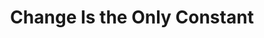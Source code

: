 --- 
title: Change Is the Only Constant
url: https://www.amazon.in/gp/product/B07PRHKN1X/ref=dbs_a_def_rwt_bibl_vppi_i1
categories: [scicomm, math, book]
duration: long
info: The next book from Ben Orlin, the popular math blogger and author of the underground bestseller Math With Bad Drawings.Change Is The Only Constant is an engaging and eloquent exploration of the intersection between calculus and daily life, complete with Orlin's sly humor and wonderfully bad drawings. 
status: pseudo
---